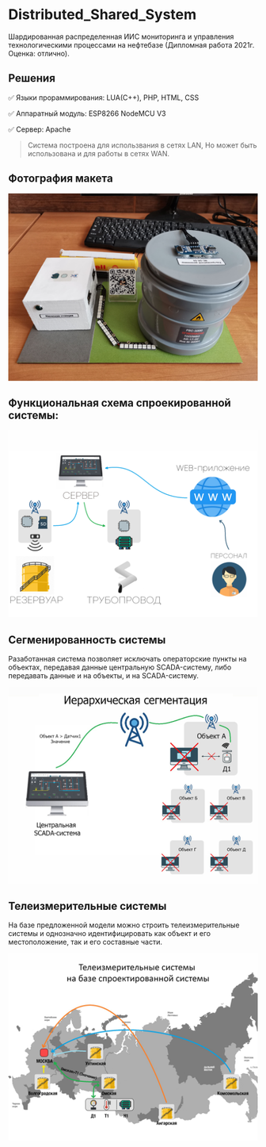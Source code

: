 # Distributed_Shared_System
Шардированная распределенная ИИС мониторинга и управления технологическими процессами на нефтебазе (Дипломная работа 2021г. Оценка: отлично).

## Решения

:white_check_mark: Языки прораммирования: LUA(С++), PHP, HTML, CSS

:white_check_mark: Аппаратный модуль: ESP8266 NodeMCU V3

:white_check_mark: Сервер: Apache


> Система построена для использвания в сетях LAN,
> Но может быть использована и для работы в сетях WAN.

## Фотография макета

![alt text](https://github.com/AlbertSadykovOfficial/Distributed_Shared_System/blob/main/SCREENSHOTS/prototype/Front.jpg) 


## Функциональная схема спроекированной системы:

![alt text](https://github.com/AlbertSadykovOfficial/Distributed_Shared_System/blob/main/SCREENSHOTS/prototype/functional.png)


## Сегменированность системы
Разаботанная система позволяет исключать операторские пункты на объектах, передавая данные центральную SCADA-систему, либо передавать данные и на объекты, и на SCADA-систему.

![alt text](https://github.com/AlbertSadykovOfficial/Distributed_Shared_System/blob/main/SCREENSHOTS/prototype/segmentation.jpg)


## Телеизмерительные системы

На базе предложенной модели можно строить телеизмерительные системы и однозначно идентифицировать как объект и его местоположение, так и его составные части.

![alt text](https://github.com/AlbertSadykovOfficial/Distributed_Shared_System/blob/main/SCREENSHOTS/prototype/tele.jpg)